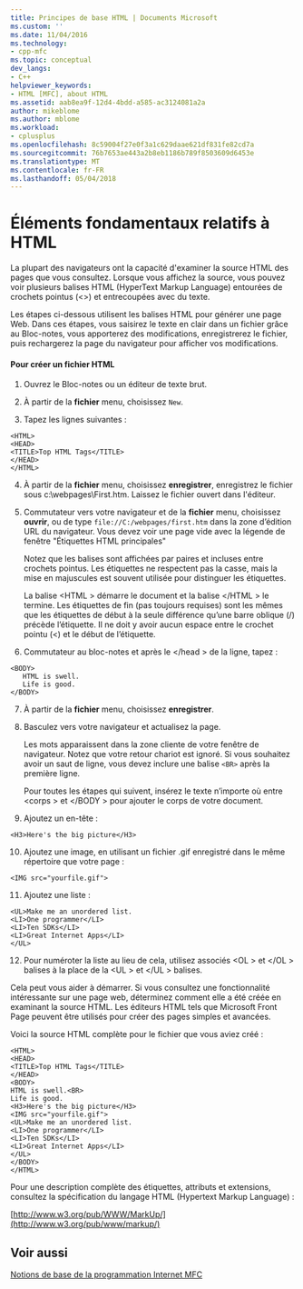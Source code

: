 ```yaml
---
title: Principes de base HTML | Documents Microsoft
ms.custom: ''
ms.date: 11/04/2016
ms.technology:
- cpp-mfc
ms.topic: conceptual
dev_langs:
- C++
helpviewer_keywords:
- HTML [MFC], about HTML
ms.assetid: aab8ea9f-12d4-4bdd-a585-ac3124081a2a
author: mikeblome
ms.author: mblome
ms.workload:
- cplusplus
ms.openlocfilehash: 8c59004f27e0f3a1c629daae621df831fe82cd7a
ms.sourcegitcommit: 76b7653ae443a2b8eb1186b789f8503609d6453e
ms.translationtype: MT
ms.contentlocale: fr-FR
ms.lasthandoff: 05/04/2018
---
```

# <a name="html-basics"></a>Éléments fondamentaux relatifs à HTML
La plupart des navigateurs ont la capacité d'examiner la source HTML des pages que vous consultez. Lorsque vous affichez la source, vous pouvez voir plusieurs balises HTML (HyperText Markup Language) entourées de crochets pointus (<>) et entrecoupées avec du texte.  
  
 Les étapes ci-dessous utilisent les balises HTML pour générer une page Web. Dans ces étapes, vous saisirez le texte en clair dans un fichier grâce au Bloc-notes, vous apporterez des modifications, enregistrerez le fichier, puis rechargerez la page du navigateur pour afficher vos modifications.  
  
#### <a name="to-create-an-html-file"></a>Pour créer un fichier HTML  
  
1.  Ouvrez le Bloc-notes ou un éditeur de texte brut.  
  
2.  À partir de la **fichier** menu, choisissez `New`.  
  
3.  Tapez les lignes suivantes :  
  
 ```  
 <HTML>  
 <HEAD>  
 <TITLE>Top HTML Tags</TITLE>  
 </HEAD>  
 </HTML>  
 ```  
  
4.  À partir de la **fichier** menu, choisissez **enregistrer**, enregistrez le fichier sous c:\webpages\First.htm. Laissez le fichier ouvert dans l'éditeur.  
  
5.  Commutateur vers votre navigateur et de la **fichier** menu, choisissez **ouvrir**, ou de type `file://C:/webpages/first.htm` dans la zone d’édition URL du navigateur. Vous devez voir une page vide avec la légende de fenêtre "Étiquettes HTML principales"  
  
     Notez que les balises sont affichées par paires et incluses entre crochets pointus. Les étiquettes ne respectent pas la casse, mais la mise en majuscules est souvent utilisée pour distinguer les étiquettes.  
  
     La balise \<HTML > démarre le document et la balise \</HTML > le termine. Les étiquettes de fin (pas toujours requises) sont les mêmes que les étiquettes de début à la seule différence qu’une barre oblique (/) précède l’étiquette. Il ne doit y avoir aucun espace entre le crochet pointu (<) et le début de l’étiquette.  
  
6.  Commutateur au bloc-notes et après le \</head > de la ligne, tapez :  
  
 ```  
 <BODY>  
    HTML is swell.  
    Life is good.  
 </BODY>  
 ```  
  
7.  À partir de la **fichier** menu, choisissez **enregistrer**.  
  
8.  Basculez vers votre navigateur et actualisez la page.  
  
     Les mots apparaissent dans la zone cliente de votre fenêtre de navigateur. Notez que votre retour chariot est ignoré. Si vous souhaitez avoir un saut de ligne, vous devez inclure une balise `<BR>` après la première ligne.  
  
     Pour toutes les étapes qui suivent, insérez le texte n’importe où entre \<corps > et \</BODY > pour ajouter le corps de votre document.  
  
9. Ajoutez un en-tête :  
  
 ```  
 <H3>Here's the big picture</H3>  
 ```  
  
10. Ajoutez une image, en utilisant un fichier .gif enregistré dans le même répertoire que votre page :  
  
 ```  
 <IMG src="yourfile.gif">  
 ```  
  
11. Ajoutez une liste :  
  
 ```  
 <UL>Make me an unordered list.  
 <LI>One programmer</LI>  
 <LI>Ten SDKs</LI>  
 <LI>Great Internet Apps</LI>  
 </UL>  
 ```  
  
12. Pour numéroter la liste au lieu de cela, utilisez associés \<OL > et \</OL > balises à la place de la \<UL > et \</UL > balises.  
  
 Cela peut vous aider à démarrer. Si vous consultez une fonctionnalité intéressante sur une page web, déterminez comment elle a été créée en examinant la source HTML. Les éditeurs HTML tels que Microsoft Front Page peuvent être utilisés pour créer des pages simples et avancées.  
  
 Voici la source HTML complète pour le fichier que vous aviez créé :  
  
```  
<HTML>  
<HEAD>  
<TITLE>Top HTML Tags</TITLE>  
</HEAD>  
<BODY>  
HTML is swell.<BR>  
Life is good.  
<H3>Here's the big picture</H3>  
<IMG src="yourfile.gif">  
<UL>Make me an unordered list.  
<LI>One programmer</LI>  
<LI>Ten SDKs</LI>  
<LI>Great Internet Apps</LI>  
</UL>  
</BODY>  
</HTML>  
```  
  
 Pour une description complète des étiquettes, attributs et extensions, consultez la spécification du langage HTML (Hypertext Markup Language) :  
  
 [http://www.w3.org/pub/WWW/MarkUp/](http://www.w3.org/pub/www/markup/)  
  
## <a name="see-also"></a>Voir aussi  
 [Notions de base de la programmation Internet MFC](../mfc/mfc-internet-programming-basics.md)

